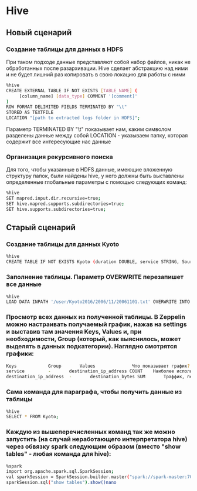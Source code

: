 # Hive

## Новый сценарий

### Создание таблицы для данных в HDFS
При таком подходе данные представляют собой набор файлов, никак не обработанных после разархивации. Hive сделает абстракцию над ними и не будет лишний раз копировать в свою локацию для работы с ними
```sh
%hive
CREATE EXTERNAL TABLE IF NOT EXISTS [TABLE_NAME] (
     [column_name] [data_type] COMMENT '[comment]'
)
ROW FORMAT DELIMITED FIELDS TERMINATED BY "\t" 
STORED AS TEXTFILE 
LOCATION "[path to extracted logs folder in HDFS]"; 
```
Параметр TERMINATED BY "\t" показывает нам, каким символом разделены данные между собой
LOCATION - указываем папку, которая содержит все интересующие нас данные

### Организация рекурсивного поиска

Для того, чтобы указанные в HDFS данные, имеющие вложенную структуру папок, были найдены hive, у него должны быть выставлены определенные глобальные параметры с помощью следующих команд:
```sh
%hive
SET mapred.input.dir.recursive=true;
SET hive.mapred.supports.subdirectories=true;
SET hive.supports.subdirectories=true;
```

## Старый сценарий

### Создание таблицы для данных Kyoto
```sh
%hive
CREATE TABLE IF NOT EXISTS Kyoto (duration DOUBLE, service STRING, Source_bytes INT, Destination_bytes INT, count INT, Same_srv_rate FLOAT, Serror_rate FLOAT, Srv_serror_rate FLOAT, Dst_host_count INT, Dst_host_srv_count INT, Dst_host_same_src_port_rate FLOAT, Dst_host_serror_rate FLOAT, Dst_host_srv_serror_rate FLOAT, Flag STRING, IDS_detection INT, Malware_detection INT, Ashula_detection STRING, Label INT, Source_IP_Address STRING, Source_Port_Number INT, Destination_IP_Address STRING, Destination_Port_Number INT, Start_Time STRING, Duration_session STRING) ROW FORMAT DELIMITED FIELDS TERMINATED BY \"\t\" STORED AS TEXTFILE; 
```

### Заполнение таблицы. Параметр OVERWRITE перезапишет все данные
```sh
%hive
LOAD DATA INPATH '/user/Kyoto2016/2006/11/20061101.txt' OVERWRITE INTO TABLE Kyoto;
```

### Просмотр всех данных из полученной таблицы. В Zeppelin можно настраивать получаемый график, нажав на settings и выставив там значения Keys, Values и, при необходимости, Group (который, как выяснилось, может выделять в данных подкатегории). Наглядно смотрятся графики:
```sh
Keys			Group		Values				Что показывает график?
service			-		destination_ip_address COUNT	Наиболее используемые протоколы
destination_ip_address	-		destination_bytes SUM		Траффик, переданный каждому клиенту
```

### Сама команда для параграфа, чтобы получить данные из таблицы
```sh
%hive
SELECT * FROM Kyoto;
```

### Каждую из вышеперечисленных команд так же можно запустить (на случай неработающего интерпретатора hive) через обвязку spark следующим образом (вместо "show tables" - любая команда для hive):
```sh
%spark
import org.apache.spark.sql.SparkSession;
val sparkSession = SparkSession.builder.master("spark://spark-master:7077").appName("spark session example").enableHiveSupport().getOrCreate()
sparkSession.sql("show tables").show()nano 
```


